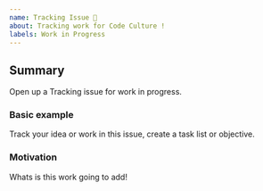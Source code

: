 ```yaml
---
name: Tracking Issue 🎁
about: Tracking work for Code Culture ! 
labels: Work in Progress
---
```


<!--
  Please fill out each section below, otherwise, your issue will be closed.

  Before opening a new request, please search existing issues:  https://github.com/CodeCulture-io/discord/issues

  ## A note on requesting features to Code Culture 

  Not every feature request will be added to Code Culture, but hearing about what you want in the community is important. Don't be afraid to add a feature request!
-->

## Summary

Open up a Tracking issue for work in progress.

### Basic example

Track your idea or work in this issue, create a task list or objective. 

### Motivation

Whats is this work going to add! 
